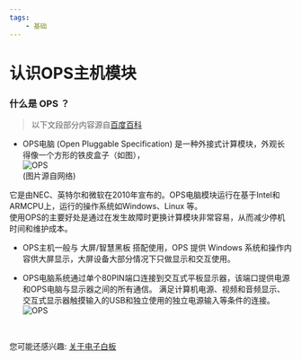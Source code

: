 ```yaml
---
tags:
    - 基础
---
```


# 认识OPS主机模块

### 什么是 OPS ？
>以下文段部分内容源自[百度百科](https://baike.baidu.com/item/OPS/8383483) <br>

- OPS电脑 (Open Pluggable Specification) 是一种外接式计算模块，外观长得像一个方形的铁皮盒子（如图），<br>
![OPS](/images/Getting-to-Know-OPS/OPS_1.png)<br>(图片源自网络)

它是由NEC、英特尔和微软在2010年宣布的。OPS电脑模块运行在基于Intel和ARMCPU上，运行的操作系统如Windows、Linux 等。<br>使用OPS的主要好处是通过在发生故障时更换计算模块非常容易，从而减少停机时间和维护成本。<br>

- OPS主机一般与 大屏/智慧黑板 搭配使用，OPS 提供 Windows 系统和操作内容供大屏显示，大屏设备大部分情况下只做显示和交互使用。<br>

- OPS电脑系统通过单个80PIN端口连接到交互式平板显示器，该端口提供电源和OPS电脑与显示器之间的所有通信。 满足计算机电源、视频和音频显示、交互式显示器触摸输入的USB和独立使用的独立电源输入等条件的连接。<br>
![OPS](/images/Getting-to-Know-OPS/OPS_2.jpg)

<br>

您可能还感兴趣: [关于电子白板](https://cnel.smart-teach.cn/faq/writeboard)
